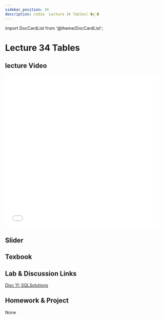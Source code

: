 ```yaml
---
sidebar_position: 34
description: cs61a  Lecture 34 Tables| �γ̱ʼ� 
---
```


import DocCardList from '@theme/DocCardList';


# Lecture 34 Tables
## lecture Video

<iframe src="//player.bilibili.com/player.html?aid=277746636&bvid=BV17c411f78k&cid=1311465503&p=1&high_quality=1&danmaku=0" scrolling="no" border="0" frameborder="no" framespacing="0" allowfullscreen="true" allowfullscreen="allowfullscreen" width="100%" height="500" scrolling="no" frameborder="0" sandbox="allow-top-navigation allow-same-origin allow-forms allow-scripts"> </iframe>

## Slider

## Texbook


## Lab & Discussion Links
[Disc 11: SQL](./dis/disc11.md)[Solutions](./dis/sol-disc11.md)

## Homework & Project
None


<DocCardList />
